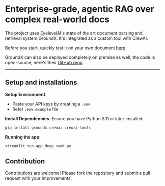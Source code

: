 # Enterprise-grade, agentic RAG over complex real-world docs

The project uses EyelevelAI's state of the art document parsing and retrieval system GroundX. It's integrated as a custom tool with CrewAI.

Before you start, quickly test it on your own document [here](https://dashboard.eyelevel.ai/xray)

GroundX can also be deployed completely on premise as well, the code is open-source, here's their [GitHub repo](https://github.com/eyelevelai/groundx-on-prem).

 ---
## Setup and installations

**Setup Environment**:
- Paste your API keys by creating a `.env`
- Refer `.env.example` file


**Install Dependencies**:
   Ensure you have Python 3.11 or later installed.
   ```bash
   pip install groundx crewai crewai-tools
   ```
**Running the app**:
```bash
streamlit run app_deep_seek.py
```

 
 
## Contribution

Contributions are welcome! Please fork the repository and submit a pull request with your improvements.
